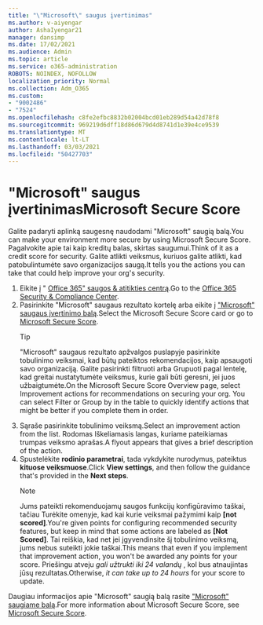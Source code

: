```yaml
---
title: "\"Microsoft\" saugus įvertinimas"
ms.author: v-aiyengar
author: AshaIyengar21
manager: dansimp
ms.date: 17/02/2021
ms.audience: Admin
ms.topic: article
ms.service: o365-administration
ROBOTS: NOINDEX, NOFOLLOW
localization_priority: Normal
ms.collection: Adm_O365
ms.custom:
- "9002486"
- "7524"
ms.openlocfilehash: c8fe2efbc8832b02004bcd01eb289d54a42d78f8
ms.sourcegitcommit: 969219d6dff18d86d679d4d8741d1e39e4ce9539
ms.translationtype: MT
ms.contentlocale: lt-LT
ms.lasthandoff: 03/03/2021
ms.locfileid: "50427703"
---
```

# <a name="microsoft-secure-score"></a><span data-ttu-id="4973c-102">"Microsoft" saugus įvertinimas</span><span class="sxs-lookup"><span data-stu-id="4973c-102">Microsoft Secure Score</span></span>

<span data-ttu-id="4973c-103">Galite padaryti aplinką saugesnę naudodami "Microsoft" saugią balą.</span><span class="sxs-lookup"><span data-stu-id="4973c-103">You can make your environment more secure by using Microsoft Secure Score.</span></span> <span data-ttu-id="4973c-104">Pagalvokite apie tai kaip kreditų balas, skirtas saugumui.</span><span class="sxs-lookup"><span data-stu-id="4973c-104">Think of it as a credit score for security.</span></span> <span data-ttu-id="4973c-105">Galite atlikti veiksmus, kuriuos galite atlikti, kad patobulintumėte savo organizacijos saugą.</span><span class="sxs-lookup"><span data-stu-id="4973c-105">It tells you the actions you can take that could help improve your org's security.</span></span>

1. <span data-ttu-id="4973c-106">Eikite į " [Office 365" saugos & atitikties centrą](https://go.microsoft.com/fwlink/p/?linkid=2077143).</span><span class="sxs-lookup"><span data-stu-id="4973c-106">Go to the [Office 365 Security & Compliance Center](https://go.microsoft.com/fwlink/p/?linkid=2077143).</span></span>
1. <span data-ttu-id="4973c-107">Pasirinkite "Microsoft" saugaus rezultato kortelę arba eikite į ["Microsoft" saugaus įvertinimo balą](https://go.microsoft.com/fwlink/?linkid=2099589).</span><span class="sxs-lookup"><span data-stu-id="4973c-107">Select the Microsoft Secure Score card or go to [Microsoft Secure Score](https://go.microsoft.com/fwlink/?linkid=2099589).</span></span>
    > [!TIP]
    >  <span data-ttu-id="4973c-108">"Microsoft" saugaus rezultato apžvalgos puslapyje pasirinkite tobulinimo veiksmai, kad būtų pateiktos rekomendacijos, kaip apsaugoti savo organizaciją. Galite pasirinkti filtruoti arba Grupuoti pagal lentelę, kad greitai nustatytumėte veiksmus, kurie gali būti geresni, jei juos užbaigtumėte.</span><span class="sxs-lookup"><span data-stu-id="4973c-108">On the Microsoft Secure Score Overview page, select Improvement actions for recommendations on securing your org. You can select Filter or Group by in the table to quickly identify actions that might be better if you complete them in order.</span></span>
1. <span data-ttu-id="4973c-109">Sąraše pasirinkite tobulinimo veiksmą.</span><span class="sxs-lookup"><span data-stu-id="4973c-109">Select an improvement action from the list.</span></span> <span data-ttu-id="4973c-110">Rodomas Iškeliamasis langas, kuriame pateikiamas trumpas veiksmo aprašas.</span><span class="sxs-lookup"><span data-stu-id="4973c-110">A flyout appears that gives a brief description of the action.</span></span>
1. <span data-ttu-id="4973c-111">Spustelėkite **rodinio parametrai**, tada vykdykite nurodymus, pateiktus **kituose veiksmuose**.</span><span class="sxs-lookup"><span data-stu-id="4973c-111">Click **View settings**, and then follow the guidance that's provided in the **Next steps**.</span></span>
    > [!NOTE]
    > <span data-ttu-id="4973c-112">Jums pateikti rekomenduojamų saugos funkcijų konfigūravimo taškai, tačiau Turėkite omenyje, kad kai kurie veiksmai pažymimi kaip **[not scored]**.</span><span class="sxs-lookup"><span data-stu-id="4973c-112">You're given points for configuring recommended security features, but keep in mind that some actions are labeled as **[Not Scored]**.</span></span> <span data-ttu-id="4973c-113">Tai reiškia, kad net jei įgyvendinsite šį tobulinimo veiksmą, jums nebus suteikti jokie taškai.</span><span class="sxs-lookup"><span data-stu-id="4973c-113">This means that even if you implement that improvement action, you won't be awarded any points for your score.</span></span> <span data-ttu-id="4973c-114">Priešingu atveju *gali užtrukti iki 24 valandų* , kol bus atnaujintas jūsų rezultatas.</span><span class="sxs-lookup"><span data-stu-id="4973c-114">Otherwise, *it can take up to 24 hours* for your score to update.</span></span>

<span data-ttu-id="4973c-115">Daugiau informacijos apie "Microsoft" saugią balą rasite ["Microsoft" saugiame balą](https://go.microsoft.com/fwlink/?linkid=2103077).</span><span class="sxs-lookup"><span data-stu-id="4973c-115">For more information about Microsoft Secure Score, see [Microsoft Secure Score](https://go.microsoft.com/fwlink/?linkid=2103077).</span></span>
